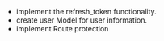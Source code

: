 <!---->
<!-- -- -->
<!-- TODO: -- -->

- implement the refresh_token functionality.
- create user Model for user information.
- implement Route protection

<!-- -- -->
